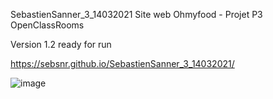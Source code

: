 SebastienSanner_3_14032021 Site web Ohmyfood - Projet P3 OpenClassRooms

Version 1.2 ready for run

https://sebsnr.github.io/SebastienSanner_3_14032021/


![image](https://user-images.githubusercontent.com/78140833/113207255-ae1c1300-9270-11eb-85aa-10627a66f3dd.png)
